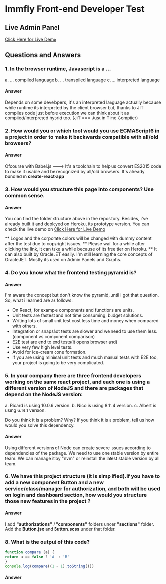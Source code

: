 <h1>Immfly Front-end Developer Test</h1>

## Live Admin Panel

<a href="https://immfly-frontend-test.herokuapp.com/"> Click Here for Live Demo </a>

## Questions and Answers

### 1. In the browser runtime, Javascript is a ...
a. ... compiled language
b. ... transpiled language
c. ... interpreted language

#### Answer
Depends on some developers, it's an interpreted language actually because while runtime its interpreted by the client browser but, thanks to JIT compiles code just before execution we can think about it as compiled/interpreted hybrid too. (JIT === Just in Time Compiler)

### 2. How would you or which tool would you use ECMAScript6 in a project in order to make it backwards compatible with all/old browsers?

#### Answer

Ofcourse with Babel.js ---> It's a toolchain to help us convert ES2015 code to make it usable and be recognized by all/old browsers. It's already bundled in <strong>create-react-app</strong> 

### 3. How would you structure this page into components? Use common sense.

#### Answer

You can find the folder structure above in the repository. Besides, i've already built it and deployed on Heroku, its prototype version. You can check the live demo on <a href="https://immfly-frontend-test.herokuapp.com/"> Click Here for Live Demo </a>

** Logos and the corporate colors will be changed with dummy content after the test due to copyright issues.
** Please wait for a while after clicking the link, it can take a while because of its free tier on Heroku.
** It can also built by OracleJET easily. I'm still learning the core concepts of OracleJET. Mostly its used on Admin Panels and Graphs. 

### 4. Do you know what the frontend testing pyramid is?

#### Answer

I'm aware the concept but don't know the pyramid, until i got that question. So, what i learned are as follows:
* On React, for example components and functions are units.
* Unit tests are fastest and not time consuming, budget solutions.
* Writing lots of small unit test cost less time and money when compared with others.
* Integration or snapshot tests are slower and we need to use them less. (component vs component comparison)
* E2E test are end to end tests(it opens browser and)
* Use very few high level tests.
* Avoid for ice-cream cone formation.
* If you are using minimal unit tests and much manual tests with E2E too, your project is going to be very complicated.

### 5. In your company there are three frontend developers working on the same react project, and each one is using a different version of NodeJS and there are packages that depend on the NodeJS version:
a. Ricard is using 10.0.6 version.
b. Nico is using 8.11.4 version.
c. Albert is using 6.14.1 version.

Do you think it is a problem? Why?
If you think it is a problem, tell us how would you solve this dependency.

#### Answer

Using different versions of Node can create severe issues according to dependencies of the package. We need to use one stable version by entire team. We can manage it by "nvm" or reinstall the latest stable version by all team.

### 6. We have this project structure (it is simplified).If you have to add a new component Button and a new service/class/manager for authorization, and both will be used on login and dashboard section, how would you structure those new features in the project ?

#### Answer

I add <strong>"authorizations"</strong> / <strong>"components"</strong> folders under <strong>"sections"</strong> folder. Add the <strong>Button.jsx</strong> and <strong>Button.scss</strong> under that folder.

### 8. What is the output of this code?
``` javascript
function compare (a) {
return a == false ? 'A' : 'B'
}
console.log(compare((1 - 1).toString()))
```

#### Answer 

